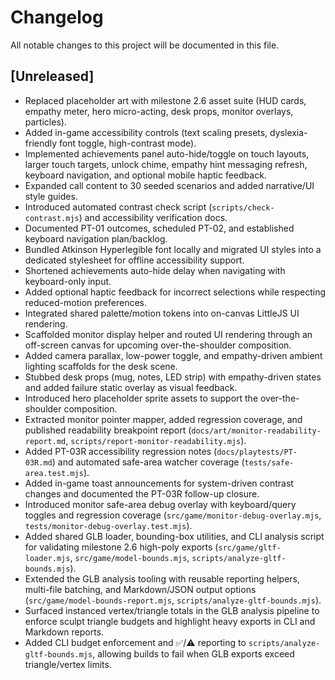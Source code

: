 # Changelog

All notable changes to this project will be documented in this file.

## [Unreleased]
- Replaced placeholder art with milestone 2.6 asset suite (HUD cards, empathy meter, hero micro-acting, desk props, monitor overlays, particles).
- Added in-game accessibility controls (text scaling presets, dyslexia-friendly font toggle, high-contrast mode).
- Implemented achievements panel auto-hide/toggle on touch layouts, larger touch targets, unlock chime, empathy hint messaging refresh, keyboard navigation, and optional mobile haptic feedback.
- Expanded call content to 30 seeded scenarios and added narrative/UI style guides.
- Introduced automated contrast check script (`scripts/check-contrast.mjs`) and accessibility verification docs.
- Documented PT-01 outcomes, scheduled PT-02, and established keyboard navigation plan/backlog.
- Bundled Atkinson Hyperlegible font locally and migrated UI styles into a dedicated stylesheet for offline accessibility support.
- Shortened achievements auto-hide delay when navigating with keyboard-only input.
- Added optional haptic feedback for incorrect selections while respecting reduced-motion preferences.
- Integrated shared palette/motion tokens into on-canvas LittleJS UI rendering.
- Scaffolded monitor display helper and routed UI rendering through an off-screen canvas for upcoming over-the-shoulder composition.
- Added camera parallax, low-power toggle, and empathy-driven ambient lighting scaffolds for the desk scene.
- Stubbed desk props (mug, notes, LED strip) with empathy-driven states and added failure static overlay as visual feedback.
- Introduced hero placeholder sprite assets to support the over-the-shoulder composition.
- Extracted monitor pointer mapper, added regression coverage, and published readability breakpoint report (`docs/art/monitor-readability-report.md`, `scripts/report-monitor-readability.mjs`).
- Added PT-03R accessibility regression notes (`docs/playtests/PT-03R.md`) and automated safe-area watcher coverage (`tests/safe-area.test.mjs`).
- Added in-game toast announcements for system-driven contrast changes and documented the PT-03R follow-up closure.
- Introduced monitor safe-area debug overlay with keyboard/query toggles and regression coverage (`src/game/monitor-debug-overlay.mjs`, `tests/monitor-debug-overlay.test.mjs`).
- Added shared GLB loader, bounding-box utilities, and CLI analysis script for validating milestone 2.6 high-poly exports (`src/game/gltf-loader.mjs`, `src/game/model-bounds.mjs`, `scripts/analyze-gltf-bounds.mjs`).
- Extended the GLB analysis tooling with reusable reporting helpers, multi-file batching, and Markdown/JSON output options (`src/game/model-bounds-report.mjs`, `scripts/analyze-gltf-bounds.mjs`).
- Surfaced instanced vertex/triangle totals in the GLB analysis pipeline to enforce sculpt triangle budgets and highlight heavy exports in CLI and Markdown reports.
- Added CLI budget enforcement and ✅/⚠️ reporting to `scripts/analyze-gltf-bounds.mjs`, allowing builds to fail when GLB exports exceed triangle/vertex limits.
